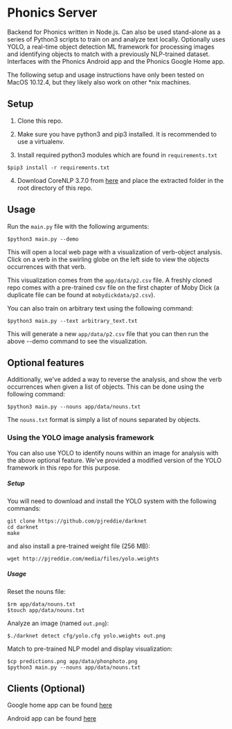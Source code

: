 # Phonics Server
Backend for Phonics written in Node.js. Can also be used stand-alone as a series of Python3 scripts to train on and analyze text locally. Optionally uses YOLO, a real-time object detection ML framework for processing images and identifying objects to match with a previously NLP-trained dataset. Interfaces with the Phonics Android app and the Phonics Google Home app.

The following setup and usage instructions have only been tested on MacOS 10.12.4, but they likely also work on other \*nix machines.


## Setup
1. Clone this repo.

2. Make sure you have python3 and pip3 installed. It is recommended to use a virtualenv.

3. Install required python3 modules which are found in `requirements.txt`
```
$pip3 install -r requirements.txt
```

4. Download CoreNLP 3.7.0 from [here](https://stanfordnlp.github.io/CoreNLP/) and place the extracted folder in the root directory of this repo.

## Usage
Run the `main.py` file with the following arguments:
```
$python3 main.py --demo
```
This will open a local web page with a visualization of verb-object analysis. Click on a verb in the swirling globe on the left side to view the objects occurrences with that verb.

This visualization comes from the `app/data/p2.csv` file. A freshly cloned repo comes with a pre-trained csv file on the first chapter of Moby Dick (a duplicate file can be found at `mobydickdata/p2.csv`).

You can also train on arbitrary text using the following command:
```
$python3 main.py --text arbitrary_text.txt
```
This will generate a new `app/data/p2.csv` file that you can then run the above --demo command to see the visualization.

## Optional features
Additionally, we've added a way to reverse the analysis, and show the verb occurrences when given a list of objects. This can be done using the following command:
```
$python3 main.py --nouns app/data/nouns.txt
```

The `nouns.txt` format is simply a list of nouns separated by objects.

### Using the YOLO image analysis framework
You can also use YOLO to identify nouns within an image for analysis with the above optional feature. We've provided a modified version of the YOLO framework in this repo for this purpose.

##### Setup
You will need to download and install the YOLO system with the following commands:
```
git clone https://github.com/pjreddie/darknet
cd darknet
make
```

and also install a pre-trained weight file (256 MB):
```
wget http://pjreddie.com/media/files/yolo.weights
```

##### Usage
Reset the nouns file:
```
$rm app/data/nouns.txt
$touch app/data/nouns.txt
```
Analyze an image (named `out.png`):
```
$./darknet detect cfg/yolo.cfg yolo.weights out.png
```
Match to pre-trained NLP model and display visualization:
```
$cp predictions.png app/data/phonphoto.png
$python3 main.py --nouns app/data/nouns.txt
```

## Clients (Optional)
Google home app can be found [here](https://github.com/alexdao/phonics-google-home-app)

Android app can be found [here](https://github.com/alexdao/phonics-android)

